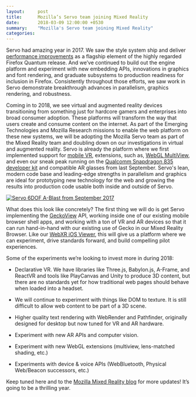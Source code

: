 ```yaml
---
layout:     post
title:      Mozilla’s Servo team joining Mixed Reality
date:       2018-03-09 12:00:00 +0530
summary:    "Mozilla's Servo team joining Mixed Reality"
categories:
---
```


Servo had amazing year in 2017. We saw the style system ship and deliver [performance improvements](https://hacks.mozilla.org/2017/08/inside-a-super-fast-css-engine-quantum-css-aka-stylo/) as a flagship element of the highly regarded Firefox Quantum release. And we’ve continued to build out the engine platform and experiment with new embedding APIs, innovations in graphics and font rendering, and graduate subsystems to production readiness for inclusion in Firefox. Consistently throughout those efforts, we saw work in Servo demonstrate breakthrough advances in parallelism, graphics rendering, and robustness.

Coming in to 2018, we see virtual and augmented reality devices transitioning from something just for hardcore gamers and enterprises into broad consumer adoption. These platforms will transform the way that users create and consume content on the internet. As part of the Emerging Technologies and Mozilla Research missions to enable the web platform on these new systems, we will be adopting the Mozilla Servo team as part of the Mixed Reality team and doubling down on our investigations in virtual and augmented reality. Servo is already the platform where we first implemented support for [mobile VR](https://blog.mozvr.com/samsung-gear-vr-support-lands-in-servo/), extensions, such as, [WebGL MultiView](https://blog.mozvr.com/multiview-servo-architecture/), and even our sneak peak running on the [Qualcomm Snapdragon 835 developer kit](https://img.youtube.com/vi/QJPkID53AYc/0.jpg) and compatible AR glasses from last September. Servo's lean, modern code base and leading-edge strengths in parallelism and graphics are ideal for prototyping new technology for the web and growing the results into production code usable both inside and outside of Servo.

[![Servo 6DOF A-Blast from September 2017](https://img.youtube.com/vi/QJPkID53AYc/0.jpg)](https://www.youtube.com/watch?v=QJPkID53AYc)

What does this look like concretely? The first thing we will do is get Servo implementing the [GeckoView](https://wiki.mozilla.org/Mobile/GeckoView ) API, working inside one of our existing mobile browser shell apps, and working with a ton of VR and AR devices so that it can run hand-in-hand with our existing use of Gecko in our Mixed Reality Browser. Like our [WebXR iOS Viewer](https://blog.mozvr.com/experimenting-with-ar-and-the-web-on-ios/ ), this will give us a platform where we can experiment, drive standards forward, and build compelling pilot experiences. 

Some of the experiments we’re looking to invest more in during 2018:

- Declarative VR. We have libraries like Three.js, Babylon.js, A-Frame, and ReactVR and tools like PlayCanvas and Unity to produce 3D content, but there are no standards yet for how traditional web pages should behave when loaded into a headset.

- We will continue to experiment with things like DOM to texture. It is still difficult to allow web content to be part of a 3D scene. 

- Higher quality text rendering with WebRender and Pathfinder, originally designed for desktop but now tuned for VR and AR hardware.

- Experiment with new AR APIs and computer vision.

- Experiment with new WebGL extensions (multiview, lens-matched shading, etc.)

- Experiments with device & voice APIs (WebBluetooth, Physical Web/Beacon successors, etc.)

Keep tuned here and to the [Mozilla Mixed Reality blog](https://blog.mozvr.com/) for more updates! It’s going to be a thrilling year.
